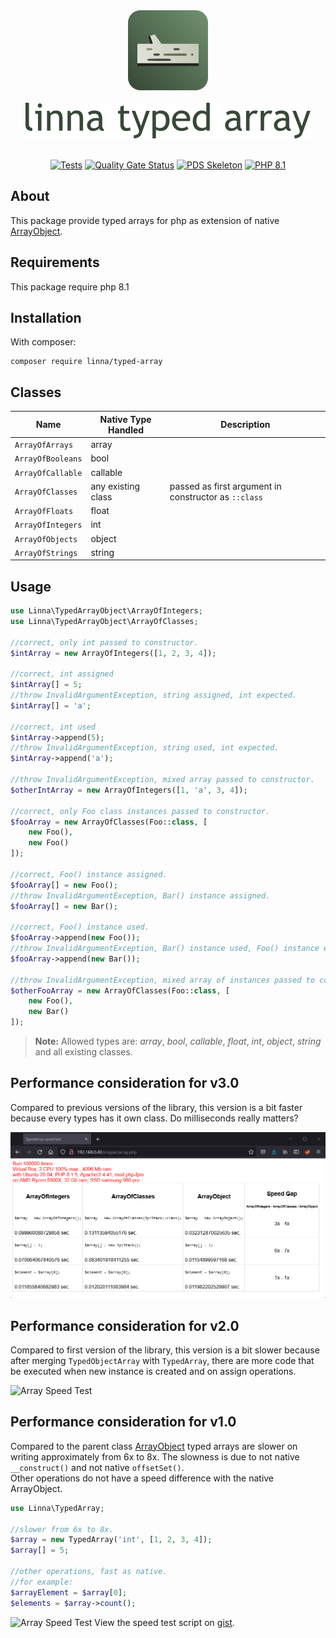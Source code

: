 <div align="center">
    <a href="#"><img src="logo-linna-128.png" alt="Linna Logo"></a>
</div>

<br/>

<div align="center">
    <a href="#"><img src="logo-array.png" alt="Linna dotenv Logo"></a>
</div>

<br/>

<div align="center">

[![Tests](https://github.com/linna/typed-array/actions/workflows/tests.yml/badge.svg)](https://github.com/linna/typed-array/actions/workflows/tests.yml)
[![Quality Gate Status](https://sonarcloud.io/api/project_badges/measure?project=linna_typed-array&metric=alert_status)](https://sonarcloud.io/summary/new_code?id=linna_typed-array)
[![PDS Skeleton](https://img.shields.io/badge/pds-skeleton-blue.svg?style=flat)](https://github.com/php-pds/skeleton)
[![PHP 8.1](https://img.shields.io/badge/PHP-8.1-8892BF.svg)](http://php.net)

</div>

## About
This package provide typed arrays for php as extension of native [ArrayObject](http://php.net/manual/en/class.arrayobject.php).  

## Requirements
This package require php 8.1

## Installation
With composer:
```
composer require linna/typed-array
```

## Classes

| Name                  | Native Type Handled | Description                                          |
|-----------------------|---------------------|------------------------------------------------------|
| `ArrayOfArrays`       | array               |                                                      |
| `ArrayOfBooleans`     | bool                |                                                      |
| `ArrayOfCallable`     | callable            |                                                      |
| `ArrayOfClasses`      | any existing class  | passed as first argument in constructor as `::class` |
| `ArrayOfFloats`       | float               |                                                      |
| `ArrayOfIntegers`     | int                 |                                                      |
| `ArrayOfObjects`      | object              |                                                      |
| `ArrayOfStrings`      | string              |                                                      |


## Usage
```php
use Linna\TypedArrayObject\ArrayOfIntegers;
use Linna\TypedArrayObject\ArrayOfClasses;

//correct, only int passed to constructor.
$intArray = new ArrayOfIntegers([1, 2, 3, 4]);

//correct, int assigned
$intArray[] = 5;
//throw InvalidArgumentException, string assigned, int expected.
$intArray[] = 'a';

//correct, int used
$intArray->append(5);
//throw InvalidArgumentException, string used, int expected.
$intArray->append('a');

//throw InvalidArgumentException, mixed array passed to constructor.
$otherIntArray = new ArrayOfIntegers([1, 'a', 3, 4]);

//correct, only Foo class instances passed to constructor.
$fooArray = new ArrayOfClasses(Foo::class, [
    new Foo(),
    new Foo()
]);

//correct, Foo() instance assigned.
$fooArray[] = new Foo();
//throw InvalidArgumentException, Bar() instance assigned.
$fooArray[] = new Bar();

//correct, Foo() instance used.
$fooArray->append(new Foo());
//throw InvalidArgumentException, Bar() instance used, Foo() instance expected.
$fooArray->append(new Bar());

//throw InvalidArgumentException, mixed array of instances passed to constructor.
$otherFooArray = new ArrayOfClasses(Foo::class, [
    new Foo(),
    new Bar()
]);
```

> **Note:** Allowed types are: *array*, *bool*, *callable*, *float*, *int*, *object*, *string* and all existing classes.

## Performance consideration for v3.0
Compared to previous versions of the library, this version is a bit faster because every types has it own class. Do milliseconds really matters?

![Array Speed Test](array-speed-test-v3.png)

## Performance consideration for v2.0
Compared to first version of the library, this version is a bit slower because after merging `TypedObjectArray` with `TypedArray`,
there are more code that be executed when new instance is created and on assign operations.

![Array Speed Test](array-speed-test-v2.png)

## Performance consideration for v1.0
Compared to the parent class [ArrayObject](http://php.net/manual/en/class.arrayobject.php) typed arrays are slower on writing
approximately from 6x to 8x. The slowness is due to not native `__construct()` and not native `offsetSet()`.  
Other operations do not have a speed difference with the native ArrayObject.
```php
use Linna\TypedArray;

//slower from 6x to 8x.
$array = new TypedArray('int', [1, 2, 3, 4]);
$array[] = 5;

//other operations, fast as native.
//for example:
$arrayElement = $array[0];
$elements = $array->count();
```
![Array Speed Test](array-speed-test.png)
View the speed test script on [gist](https://gist.github.com/s3b4stian/9441af5855b795cc1569b3cdb5e7526d).
